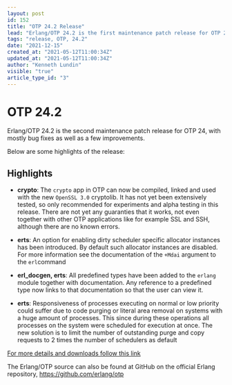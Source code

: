 ```yaml
---
layout: post
id: 152
title: "OTP 24.2 Release"
lead: "Erlang/OTP 24.2 is the first maintenance patch release for OTP 24, with mostly bug fixes as well as a few improvements."
tags: "release, OTP, 24.2"
date: "2021-12-15"
created_at: "2021-05-12T11:00:34Z"
updated_at: "2021-05-12T11:00:34Z"
author: "Kenneth Lundin"
visible: "true"
article_type_id: "3"
---
```

# OTP 24.2 

Erlang/OTP 24.2 is the second maintenance patch release for OTP 24, with mostly
bug fixes as well as a few improvements.

Below are some highlights of the release:

## Highlights

- **crypto**: The `crypto` app in OTP can now be compiled, linked and
               used with the new `OpenSSL 3.0` cryptolib. It has not yet been extensively tested, 
               so only recommended for experiments and alpha testing in this release. 
               There are not yet any guaranties that it works, not even together with other
               OTP applications like for example SSL and SSH, although
               there are no known errors.
- **erts**: An option for enabling dirty scheduler specific
               allocator instances has been introduced. By default
               such allocator instances are disabled. For more
               information see the documentation of the `+Mdai` argument
               to the `erl`command

- **erl_docgen, erts**: All predefined types have been added to the `erlang`
              module together with documentation.
              Any reference to a predefined type now links to that
              documentation so that the user can view it.

- **erts**: Responsiveness of processes executing on normal or low
               priority could suffer due to code purging or literal
               area removal on systems with a huge amount of
               processes. This since during these operations all
               processes on the system were scheduled for execution at
               once. The new solution is to limit the number of outstanding 
               purge and copy requests to 2 times the number of schedulers as default


[For more details and downloads follow this link](/patches/OTP-24.2)

The Erlang/OTP source can also be found at GitHub on the official Erlang repository,
https://github.com/erlang/otp


